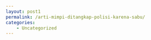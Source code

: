 ```yaml
---
layout: post1
permalink: /arti-mimpi-ditangkap-polisi-karena-sabu/
categories:
    - Uncategorized
---
```


